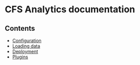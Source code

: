 # CFS Analytics documentation

## Contents

* [Configuration](config.md)
* [Loading data](data.md)
* [Deployment](deployment.md)
* [Plugins](plugins.md)
